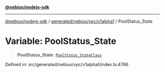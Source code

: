 [**@nebius/nodejs-sdk**](../../../../../README.md)

---

[@nebius/nodejs-sdk](../../../../../README.md) / [generated/nebius/vpc/v1alpha1](../README.md) / PoolStatus_State

# Variable: PoolStatus_State

> **PoolStatus_State**: [`PoolStatus_StateClass`](../type-aliases/PoolStatus_StateClass.md)

Defined in: src/generated/nebius/vpc/v1alpha1/index.ts:4786
